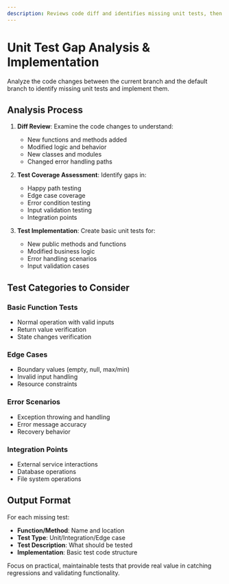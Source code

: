```yaml
---
description: Reviews code diff and identifies missing unit tests, then implements them
---
```


# Unit Test Gap Analysis & Implementation

Analyze the code changes between the current branch and the default branch to identify missing unit tests and implement them.

## Analysis Process

1. **Diff Review**: Examine the code changes to understand:
   - New functions and methods added
   - Modified logic and behavior
   - New classes and modules
   - Changed error handling paths

2. **Test Coverage Assessment**: Identify gaps in:
   - Happy path testing
   - Edge case coverage
   - Error condition testing
   - Input validation testing
   - Integration points

3. **Test Implementation**: Create basic unit tests for:
   - New public methods and functions
   - Modified business logic
   - Error handling scenarios
   - Input validation cases

## Test Categories to Consider

### Basic Function Tests
- Normal operation with valid inputs
- Return value verification
- State changes verification

### Edge Cases
- Boundary values (empty, null, max/min)
- Invalid input handling
- Resource constraints

### Error Scenarios
- Exception throwing and handling
- Error message accuracy
- Recovery behavior

### Integration Points
- External service interactions
- Database operations
- File system operations

## Output Format

For each missing test:
- **Function/Method**: Name and location
- **Test Type**: Unit/Integration/Edge case
- **Test Description**: What should be tested
- **Implementation**: Basic test code structure

Focus on practical, maintainable tests that provide real value in catching regressions and validating functionality.
